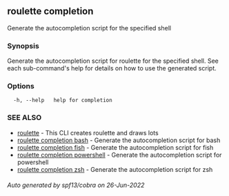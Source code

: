 ## roulette completion

Generate the autocompletion script for the specified shell

### Synopsis

Generate the autocompletion script for roulette for the specified shell.
See each sub-command's help for details on how to use the generated script.


### Options

```
  -h, --help   help for completion
```

### SEE ALSO

* [roulette](roulette.md)	 - This CLI creates roulette and draws lots
* [roulette completion bash](roulette_completion_bash.md)	 - Generate the autocompletion script for bash
* [roulette completion fish](roulette_completion_fish.md)	 - Generate the autocompletion script for fish
* [roulette completion powershell](roulette_completion_powershell.md)	 - Generate the autocompletion script for powershell
* [roulette completion zsh](roulette_completion_zsh.md)	 - Generate the autocompletion script for zsh

###### Auto generated by spf13/cobra on 26-Jun-2022
